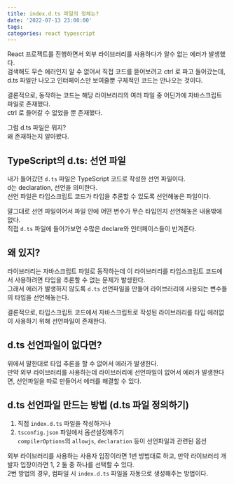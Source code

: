 ```yaml
---
title: index.d.ts 파일의 정체는?
date: '2022-07-13 23:00:00'
tags:
categories: react typescript
---
```


React 프로젝트를 진행하면서 외부 라이브러리를 사용하다가 알수 없는 에러가 발생했다.  
검색해도 무슨 에러인지 알 수 없어서 직접 코드를 뜯어보려고 ctrl 로 파고 들어갔는데, d.ts 파일만 나오고 인터페이스만 보여줄뿐 구체적인 코드는 안나오는 것이다.

결론적으로, 동작하는 코드는 해당 라이브러리의 여러 파일 중 어딘가에 자바스크립트 파일로 존재했다.  
ctrl 로 들어갈 수 없었을 뿐 존재했다.

그럼 d.ts 파일은 뭐지?  
왜 존재하는지 알아봤다.

## TypeScript의 d.ts: 선언 파일

내가 들어갔던 `d.ts` 파일은 TypeScript 코드로 작성한 선언 파일이다.  
d는 declaration, 선언을 의미한다.  
선언 파일은 타입스크립트 코드가 타입을 추론할 수 있도록 선언해놓은 파일이다.

말그대로 선언 파일이어서 파일 안에 어떤 변수가 무슨 타입인지 선언해놓은 내용밖에 없다.  
직접 `d.ts` 파일에 들어가보면 수많은 declare와 인터페이스들이 반겨준다.

## 왜 있지?

라이브러리는 자바스크립트 파일로 동작하는데 이 라이브러리를 타입스크립트 코드에서 사용하려면 타입을 추론할 수 없는 문제가 발생한다.  
그래서 에러가 발생하지 않도록 `d.ts` 선언파일을 만들어 라이브러리에 사용되는 변수들의 타입을 선언해놓는다.

결론적으로, 타입스크립트 코드에서 자바스크립트로 작성된 라이브러리를 타입 에러없이 사용하기 위해 선언파일이 존재한다.

## d.ts 선언파일이 없다면?

위에서 말한대로 타입 추론을 할 수 없어서 에러가 발생한다.  
만약 외부 라이브러리를 사용하는데 라이브러리에 선언파일이 없어서 에러가 발생한다면, 선언파일을 따로 만들어서 에러를 해결할 수 있다.

## d.ts 선언파일 만드는 방법 (d.ts 파일 정의하기)

1. 직접 `index.d.ts` 파일을 작성하거나
2. `tsconfig.json` 파일에서 옵션설정해주기  
   `compilerOptions`의 `allowjs`, `declaration` 등이 선언파일과 관련된 옵션

외부 라이브러리를 사용하는 사용자 입장이라면 1번 방법대로 하고, 만약 라이브러리 개발자 입장이라면 1, 2 둘 중 하나를 선택할 수 있다.  
2번 방법의 경우, 컴파일 시 `index.d.ts` 파일을 자동으로 생성해주는 방법이다.

```toc

```
